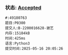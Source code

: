 ### 状态: [Accepted](http://dsbpython.openjudge.cn/dspythonbook/solution/49180763)
```
#:49180763
题目:P0300
提交人:B-2200016628-谢艺
内存:15184kB
时间:425ms
语言:Python3
提交时间:2025-05-16 20:05:26
```
